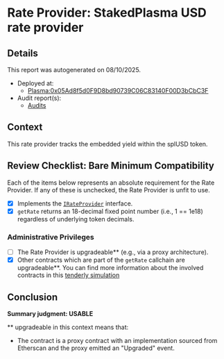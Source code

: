 
# Rate Provider: StakedPlasma USD rate provider

## Details
This report was autogenerated on 08/10/2025.

- Deployed at:
    - [Plasma:0x05Ad8f5d0F9D8bd90739C06C83140F00D3bCbC3F](https://plasmascan.to//address/0x05Ad8f5d0F9D8bd90739C06C83140F00D3bCbC3F)
- Audit report(s):
    - [Audits](https://docs.rings.money/overview/security-framework-and-audits)

## Context
This rate provider tracks the embedded yield within the splUSD token.

## Review Checklist: Bare Minimum Compatibility
Each of the items below represents an absolute requirement for the Rate Provider. If any of these is unchecked, the Rate Provider is unfit to use.

- [x] Implements the [`IRateProvider`](https://github.com/balancer/balancer-v2-monorepo/blob/bc3b3fee6e13e01d2efe610ed8118fdb74dfc1f2/pkg/interfaces/contracts/pool-utils/IRateProvider.sol) interface.
- [x] `getRate` returns an 18-decimal fixed point number (i.e., 1 == 1e18) regardless of underlying token decimals.

### Administrative Privileges
- [ ] The Rate Provider is upgradeable** (e.g., via a proxy architecture).
- [x] Other contracts which are part of the `getRate` callchain are upgradeable**. You can find more information
   about the involved contracts in this [tenderly simulation](https://www.tdly.co/shared/simulation/1632386d-3253-4ad8-8c1f-f1f5e289f656)

## Conclusion
**Summary judgment: USABLE**

** upgradeable in this context means that:
- The contract is a proxy contract with an implementation sourced from Etherscan and the proxy emitted an "Upgraded" event.
    
